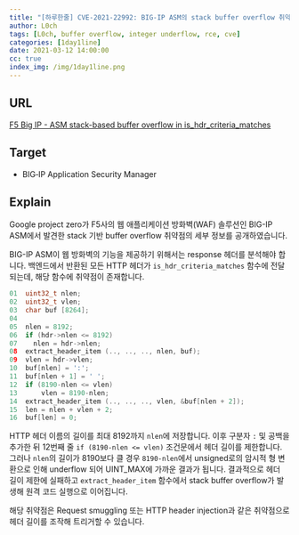 ```yaml
---
title: "[하루한줄] CVE-2021-22992: BIG-IP ASM의 stack buffer overflow 취약점"
author: L0ch
tags: [L0ch, buffer overflow, integer underflow, rce, cve]
categories: [1day1line]
date: 2021-03-12 14:00:00
cc: true
index_img: /img/1day1line.png
---
```


## URL

[F5 Big IP - ASM stack-based buffer overflow in is_hdr_criteria_matches](https://bugs.chromium.org/p/project-zero/issues/detail?id=2132)

## Target

- BIG‑IP Application Security Manager

## Explain

Google project zero가 F5사의 웹 애플리케이션 방화벽(WAF) 솔루션인 BIG-IP ASM에서 발견한 stack 기반 buffer overflow 취약점의 세부 정보를 공개하였습니다.

BIG-IP ASM이 웹 방화벽의 기능을 제공하기 위해서는 response 헤더를 분석해야 합니다. 백엔드에서 반환된 모든 HTTP 헤더가 `is_hdr_criteria_matches` 함수에 전달되는데, 해당 함수에 취약점이 존재합니다.

```c
01  uint32_t nlen;
02  uint32_t vlen;
03  char buf [8264];
04 
05  nlen = 8192;
06  if (hdr->nlen <= 8192)
07    nlen = hdr->nlen; 
08  extract_header_item (.., .., .., nlen, buf); 
09  vlen = hdr->vlen;
10  buf[nlen] = ':';
11  buf[nlen + 1] = ' ';
12  if (8190-nlen <= vlen) 
13   	vlen = 8190-nlen;
14  extract_header_item (.., .., .., vlen, &buf[nlen + 2]); 
15  len = nlen + vlen + 2;
16  buf[len] = 0;
```

HTTP 헤더 이름의 길이를 최대 8192까지 `nlen`에 저장합니다. 이후 구분자 `:` 및 공백을 추가한 뒤 12번째 줄 `if (8190-nlen <= vlen)` 조건문에서 헤더 길이를 제한합니다. 그러나 `nlen`의 길이가 8190보다 클 경우 `8190-nlen`에서 unsigned로의 암시적 형 변환으로 인해 underflow 되어 UINT_MAX에 가까운 결과가 됩니다. 결과적으로 헤더 길이 제한에 실패하고 `extract_header_item` 함수에서 stack buffer overflow가 발생해 원격 코드 실행으로 이어집니다.

해당 취약점은 Request smuggling 또는 HTTP header injection과 같은 취약점으로 헤더 길이를 조작해 트리거할 수 있습니다.